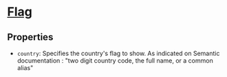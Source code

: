 # [Flag](https://semantic-ui.com/elements/flag.html)

## Properties
- `country`: Specifies the country's flag to show. As indicated on Semantic documentation : "two digit country code, the full name, or a common alias"